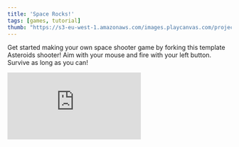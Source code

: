 ```yaml
---
title: 'Space Rocks!'
tags: [games, tutorial]
thumb: "https://s3-eu-west-1.amazonaws.com/images.playcanvas.com/projects/12/1029772/10FC7E-image-75.jpg"
---
```


Get started making your own space shooter game by forking this template Asteroids shooter! Aim with your mouse and fire with your left button. Survive as long as you can!

<div className="iframe-container">
    <iframe loading="lazy" src="https://playcanv.as/p/cAFbOEtL/" title="Space Rocks!" webkitallowfullscreen="true" mozallowfullscreen="true" allow="autoplay" allowfullscreen="true" allowvr="" scrolling="no" frameborder="0" />
</div>
